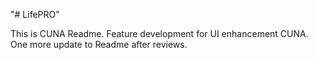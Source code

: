 "# LifePRO" 

This is CUNA Readme.
Feature development for UI enhancement CUNA.
One more update to Readme after reviews.